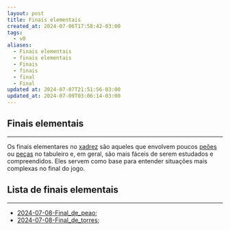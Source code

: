 ```yaml
---
layout: post
title: Finais elementais
created_at: 2024-07-06T17:58:42-03:00
tags:
  - v0
aliases:
  - Finais elementais
  - finais elementais
  - Finais
  - finais
  - final
  - Final
updated at: 2024-07-07T21:51:56-03:00
updated_at: 2024-07-09T03:06:14-03:00
---
```

## Finais elementais
---
Os finais elementares no [xadrez](api/2024/07/2024-07-06-Xadrez.md) são aqueles que envolvem poucos [peões](_insight/2024/07/2024-07-06-Peão_xadrez.md) ou [peças](_insight/2024/07/2024-07-06-Pecas_de_xadrez.md) no tabuleiro e, em geral, são mais fáceis de serem estudados e compreendidos. Eles servem como base para entender situações mais complexas no final do jogo.

## Lista de finais elementais
---
- [2024-07-08-Final_de_peao](_draft/2024/07/2024-07-08-Final_de_peao.md);
- [2024-07-08-Final_de_torres](_insight/2024/07/2024-07-08-Final_de_torres.md);